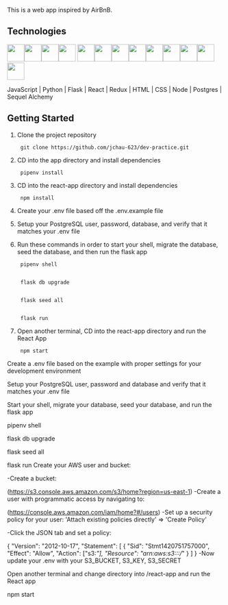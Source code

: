 This is a web app inspired by AirBnB.

## Technologies

<img src="https://cdn.jsdelivr.net/gh/devicons/devicon/icons/python/python-original.svg" height=40/><img src="https://cdn.jsdelivr.net/gh/devicons/devicon/icons/flask/flask-original.svg" height=40/><img src="https://cdn.jsdelivr.net/gh/devicons/devicon/icons/sqlalchemy/sqlalchemy-original.svg" height=40/><img src="https://cdn.jsdelivr.net/gh/devicons/devicon/icons/postgresql/postgresql-original-wordmark.svg" height=40 />
<img  src="https://cdn.jsdelivr.net/gh/devicons/devicon/icons/javascript/javascript-original.svg"  height=40/><img src="https://cdn.jsdelivr.net/gh/devicons/devicon/icons/react/react-original.svg" height=40/><img src="https://cdn.jsdelivr.net/gh/devicons/devicon/icons/redux/redux-original.svg" height=40/><img  src="https://cdn.jsdelivr.net/gh/devicons/devicon/icons/css3/css3-original.svg"  height=40/><img  src="https://cdn.jsdelivr.net/gh/devicons/devicon/icons/html5/html5-original.svg"  height=40/><img  src="https://cdn.jsdelivr.net/gh/devicons/devicon/icons/git/git-original.svg"  height=40/><img src="https://cdn.jsdelivr.net/gh/devicons/devicon/icons/docker/docker-original.svg" height=40/><img  src="https://cdn.jsdelivr.net/gh/devicons/devicon/icons/vscode/vscode-original.svg"  height=40/><img src="https://cdn.jsdelivr.net/gh/devicons/devicon/icons/amazonwebservices/amazonwebservices-original-wordmark.svg" height=40 />

JavaScript | Python | Flask | React | Redux | HTML | CSS | Node | Postgres | Sequel Alchemy

## Getting Started

1. Clone the project repository
        
        git clone https://github.com/jchau-623/dev-practice.git
        
2. CD into the app directory and install dependencies
        
        pipenv install
        
3. CD into the react-app directory and install dependencies
        
        npm install
        
4. Create your .env file based off the .env.example file

5. Setup your PostgreSQL user, password, database, and verify that it matches your .env file

6. Run these commands in order to start your shell, migrate the database, seed the database, and then run the flask app

        pipenv shell


        flask db upgrade


        flask seed all


        flask run
        
7. Open another terminal, CD into the react-app directory and run the React App

        npm start


 
Create a .env file based on the example with proper settings for your development environment

Setup your PostgreSQL user, password and database and verify that it matches your .env file

Start your shell, migrate your database, seed your database, and run the flask app

 pipenv shell


 flask db upgrade


 flask seed all


 flask run
Create your AWS user and bucket:

-Create a bucket:

 (https://s3.console.aws.amazon.com/s3/home?region=us-east-1)
-Create a user with programmatic access by navigating to:

 (https://console.aws.amazon.com/iam/home?#/users)
-Set up a security policy for your user: 'Attach existing policies directly' => 'Create Policy'

-Click the JSON tab and set a policy:

   {
    "Version": "2012-10-17",
    "Statement": [
      {
        "Sid": "Stmt1420751757000",
        "Effect": "Allow",
        "Action": ["s3:*"],
        "Resource": "arn:aws:s3:::<NAME OF BUCKET>/*"
      }
    ]
   }
-Now update your .env with your S3_BUCKET, S3_KEY, S3_SECRET

Open another terminal and change directory into /react-app and run the React app

   npm start
